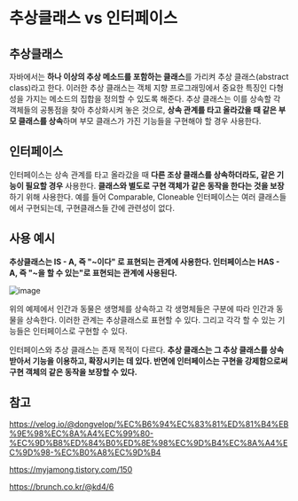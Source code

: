 # 추상클래스 vs 인터페이스


## 추상클래스
자바에서는 **하나 이상의 추상 메소드를 포함하는 클래스**를 가리켜 추상 클래스(abstract class)라고 한다. 이러한 추상 클래스는 객체 지향 프로그래밍에서 중요한 특징인 다형성을 가지는 메소드의 집합을 정의할 수 있도록 해준다. 추상 클래스는 이를 상속할 각 객체들의 공통점을 찾아 추상화시켜 놓은 것으로, **상속 관계를 타고 올라갔을 때 같은 부모 클래스를 상속**하며 부모 클래스가 가진 기능들을 구현해야 할 경우 사용한다.

## 인터페이스
인터페이스는 상속 관계를 타고 올라갔을 때 **다른 조상 클래스를 상속하더라도, 같은 기능이 필요할 경우** 사용한다. **클래스와 별도로 구현 객체가 같은 동작을 한다는 것을 보장**하기 위해 사용한다. 예를 들어 Comparable, Cloneable 인터페이스는 여러 클래스들에서 구현되는데, 구현클래스들 간에 관련성이 없다.

## 사용 예시
**추상클래스는 IS - A, 즉 "~이다" 로 표현되는 관계에 사용한다. 인터페이스는 HAS - A, 즉 "~을 할 수 있는"로 표현되는 관계에 사용된다.**

![image](https://user-images.githubusercontent.com/46465928/160078435-944951ce-6385-400c-9b3d-7cc5867132c4.png)

위의 예제에서 인간과 동물은 생명체를 상속하고 각 생명체들은 구분에 따라 인간과 동물을 상속한다. 이러한 관계는 추상클래스로 표현할 수 있다. 그리고 각각 할 수 있는 기능들은 인터페이스로 구현할 수 있다.

인터페이스와 추상 클래스는 존재 목적이 다르다. **추상 클래스는 그 추상 클래스를 상속받아서 기능을 이용하고, 확장시키는 데 있다. 반면에 인터페이스는 구현을 강제함으로써 구현 객체의 같은 동작을 보장할 수 있다.**

## 참고
https://velog.io/@dongvelop/%EC%B6%94%EC%83%81%ED%81%B4%EB%9E%98%EC%8A%A4%EC%99%80-%EC%9D%B8%ED%84%B0%ED%8E%98%EC%9D%B4%EC%8A%A4%EC%9D%98-%EC%B0%A8%EC%9D%B4

https://myjamong.tistory.com/150

https://brunch.co.kr/@kd4/6


